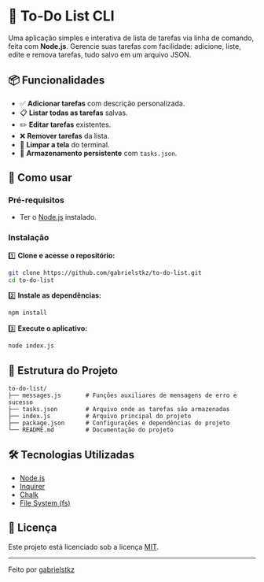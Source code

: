 
# 📝 To-Do List CLI

Uma aplicação simples e interativa de lista de tarefas via linha de comando, feita com **Node.js**. Gerencie suas tarefas com facilidade: adicione, liste, edite e remova tarefas, tudo salvo em um arquivo JSON.

## 📦 Funcionalidades

- ✅ **Adicionar tarefas** com descrição personalizada.
- 📋 **Listar todas as tarefas** salvas.
- ✏️ **Editar tarefas** existentes.
- ❌ **Remover tarefas** da lista.
- 🧼 **Limpar a tela** do terminal.
- 💾 **Armazenamento persistente** com `tasks.json`.

## 🚀 Como usar

### Pré-requisitos

- Ter o [Node.js](https://nodejs.org/) instalado.

### Instalação

1️⃣ **Clone e acesse o repositório:**

```bash
git clone https://github.com/gabrielstkz/to-do-list.git
cd to-do-list
```

2️⃣ **Instale as dependências:**

```bash
npm install
```

3️⃣ **Execute o aplicativo:**

```bash
node index.js
```

## 📁 Estrutura do Projeto

```
to-do-list/
├── messages.js       # Funções auxiliares de mensagens de erro e sucesso
├── tasks.json        # Arquivo onde as tarefas são armazenadas
├── index.js          # Arquivo principal do projeto
├── package.json      # Configurações e dependências do projeto
└── README.md         # Documentação do projeto
```

## 🛠️ Tecnologias Utilizadas

- [Node.js](https://nodejs.org/)
- [Inquirer](https://www.npmjs.com/package/inquirer)
- [Chalk](https://www.npmjs.com/package/chalk)
- [File System (fs)](https://nodejs.org/api/fs.html)

## 📄 Licença

Este projeto está licenciado sob a licença [MIT](LICENSE).

---

Feito por [gabrielstkz](https://github.com/gabrielstkz)
